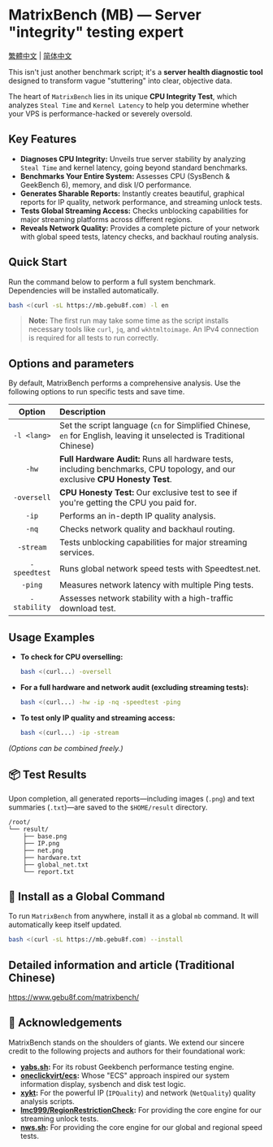 # MatrixBench (MB) — Server "integrity" testing expert

[繁體中文](https://github.com/gebu8f8/MatrixBench/blob/main/README_zh.md) | [简体中文](https://github.com/gebu8f8/MatrixBench/blob/main/README_cn.md)

This isn't just another benchmark script; it's a **server health diagnostic tool** designed to transform vague "stuttering" into clear, objective data.

The heart of `MatrixBench` lies in its unique **CPU Integrity Test**, which analyzes `Steal Time` and `Kernel Latency` to help you determine whether your VPS is performance-hacked or severely oversold.

## Key Features

*   **Diagnoses CPU Integrity:** Unveils true server stability by analyzing `Steal Time` and kernel latency, going beyond standard benchmarks.
*   **Benchmarks Your Entire System:** Assesses CPU (SysBench & GeekBench 6), memory, and disk I/O performance.
*   **Generates Sharable Reports:** Instantly creates beautiful, graphical reports for IP quality, network performance, and streaming unlock tests.
*   **Tests Global Streaming Access:** Checks unblocking capabilities for major streaming platforms across different regions.
*   **Reveals Network Quality:** Provides a complete picture of your network with global speed tests, latency checks, and backhaul routing analysis.

## Quick Start

Run the command below to perform a full system benchmark. Dependencies will be installed automatically.

```bash
bash <(curl -sL https://mb.gebu8f.com) -l en
```
> **Note:** The first run may take some time as the script installs necessary tools like `curl`, `jq`, and `wkhtmltoimage`. An IPv4 connection is required for all tests to run correctly.
## Options and parameters
By default, MatrixBench performs a comprehensive analysis. Use the following options to run specific tests and save time.

| Option | Description |
| :---: |:--- |
|`-l <lang>`| Set the script language (`cn` for Simplified Chinese, `en` for English, leaving it unselected is Traditional Chinese) |
|`-hw`| **Full Hardware Audit:** Runs all hardware tests, including benchmarks, CPU topology, and our exclusive **CPU Honesty Test**.|
|`-oversell`| **CPU Honesty Test:** Our exclusive test to see if you're getting the CPU you paid for. |
| `-ip`        | Performs an in-depth IP quality analysis.                   |
| `-nq`        | Checks network quality and backhaul routing.                |
| `-stream`    | Tests unblocking capabilities for major streaming services. |
| `-speedtest` | Runs global network speed tests with Speedtest.net.         |
| `-ping`      | Measures network latency with multiple Ping tests.          |
| `-stability` | Assesses network stability with a high-traffic download test. |
## Usage Examples

*   **To check for CPU overselling:**
    ```bash
    bash <(curl...) -oversell
    ```
*   **For a full hardware and network audit (excluding streaming tests):**
    ```bash
    bash <(curl...) -hw -ip -nq -speedtest -ping
    ```
*   **To test only IP quality and streaming access:**
    ```bash
    bash <(curl...) -ip -stream
    ```
*(Options can be combined freely.)*

## 📦 Test Results

Upon completion, all generated reports—including images (`.png`) and text summaries (`.txt`)—are saved to the `$HOME/result` directory.

```
/root/
└── result/
    ├── base.png
    ├── IP.png
    ├── net.png
    ├── hardware.txt
    ├── global_net.txt
    └── report.txt
```
## 🚀 Install as a Global Command

To run `MatrixBench` from anywhere, install it as a global `mb` command. It will automatically keep itself updated.

```bash
bash <(curl -sL https://mb.gebu8f.com) --install
```
## Detailed information and article (Traditional Chinese)
https://www.gebu8f.com/matrixbench/
## 🙏 Acknowledgements

MatrixBench stands on the shoulders of giants. We extend our sincere credit to the following projects and authors for their foundational work:

*   **[yabs.sh](https://github.com/masonr/yet-another-bench-script):** For its robust Geekbench performance testing engine.
*   **[oneclickvirt/ecs](https://github.com/oneclickvirt/ecs):** Whose "ECS" approach inspired our system information display, sysbench and disk test logic.
*   **[xykt](https://github.com/xykt):** For the powerful IP (`IPQuality`) and network (`NetQuality`) quality analysis scripts.
*   **[lmc999/RegionRestrictionCheck](https://github.com/lmc999/RegionRestrictionCheck):** For providing the core engine for our streaming unlock tests.
*   **[nws.sh](https://github.com/su-haris/simple-network-speedtest):** For providing the core engine for our global and regional speed tests.
